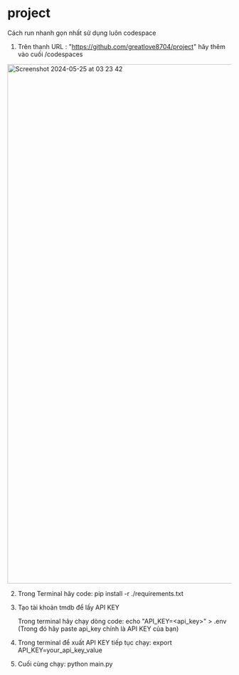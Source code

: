 # project
Cách run nhanh gọn nhất sử dụng luôn codespace

1. Trên thanh URL : "https://github.com/greatlove8704/project" hãy thêm vào cuối /codespaces

<img width="1167" alt="Screenshot 2024-05-25 at 03 23 42" src="https://github.com/greatlove8704/project/assets/150203007/75beeb4d-16d3-4902-9946-da198bc3439d">

2. Trong Terminal hãy code: pip install -r ./requirements.txt

3. Tạo tài khoản tmdb để lấy API KEY

   Trong terminal hãy chạy dòng code: echo "API_KEY=<api_key>" > .env (Trong đó hãy paste api_key chính là API KEY của bạn)

4. Trong terminal để xuất API KEY tiếp tục chạy: export API_KEY=your_api_key_value

5. Cuối cùng chạy: python main.py

